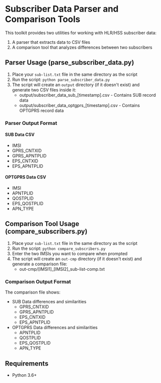 # Subscriber Data Parser and Comparison Tools

This toolkit provides two utilities for working with HLR/HSS subscriber data:
1. A parser that extracts data to CSV files
2. A comparison tool that analyzes differences between two subscribers

## Parser Usage (parse_subscriber_data.py)

1. Place your `sub-list.txt` file in the same directory as the script
2. Run the script:   ```
   python parse_subscriber_data.py   ```
3. The script will create an `output` directory (if it doesn't exist) and generate two CSV files inside it:
   - output/subscriber_data_sub_[timestamp].csv - Contains SUB record data
   - output/subscriber_data_optgprs_[timestamp].csv - Contains OPTGPRS record data

### Parser Output Format

#### SUB Data CSV
- IMSI
- GPRS_CNTXID
- GPRS_APNTPLID
- EPS_CNTXID
- EPS_APNTPLID

#### OPTGPRS Data CSV
- IMSI
- APNTPLID
- QOSTPLID
- EPS_QOSTPLID
- APN_TYPE

## Comparison Tool Usage (compare_subscribers.py)

1. Place your `sub-list.txt` file in the same directory as the script
2. Run the script:   ```
   python compare_subscribers.py   ```
3. Enter the two IMSIs you want to compare when prompted
4. The script will create an `out-cmp` directory (if it doesn't exist) and generate a comparison file:
   - out-cmp/[IMSI1]_[IMSI2]_sub-list-comp.txt

### Comparison Output Format
The comparison file shows:
- SUB Data differences and similarities
  - GPRS_CNTXID
  - GPRS_APNTPLID
  - EPS_CNTXID
  - EPS_APNTPLID
- OPTGPRS Data differences and similarities
  - APNTPLID
  - QOSTPLID
  - EPS_QOSTPLID
  - APN_TYPE

## Requirements
- Python 3.6+